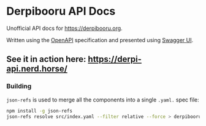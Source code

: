 # Derpibooru API Docs
Unofficial API docs for https://derpibooru.org.

Written using the [OpenAPI](https://swagger.io/docs/specification/about/) specification and presented using [Swagger UI](https://swagger.io/swagger-ui/).

## See it in action here: https://derpi-api.nerd.horse/

### Building
`json-refs` is used to merge all the components into a single `.yaml.` spec file:
```sh
npm install -g json-refs
json-refs resolve src/index.yaml --filter relative --force > derpibooru-openapi.gen.yaml
```
